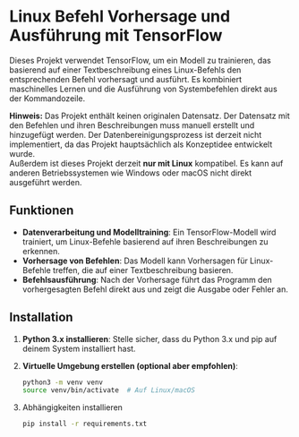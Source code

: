 # Linux Befehl Vorhersage und Ausführung mit TensorFlow

Dieses Projekt verwendet TensorFlow, um ein Modell zu trainieren, das basierend auf einer Textbeschreibung eines Linux-Befehls den entsprechenden Befehl vorhersagt und ausführt. Es kombiniert maschinelles Lernen und die Ausführung von Systembefehlen direkt aus der Kommandozeile.

**Hinweis:** Das Projekt enthält keinen originalen Datensatz. Der Datensatz mit den Befehlen und ihren Beschreibungen muss manuell erstellt und hinzugefügt werden. Der Datenbereinigungsprozess ist derzeit nicht implementiert, da das Projekt hauptsächlich als Konzeptidee entwickelt wurde.  
Außerdem ist dieses Projekt derzeit **nur mit Linux** kompatibel. Es kann auf anderen Betriebssystemen wie Windows oder macOS nicht direkt ausgeführt werden.

## Funktionen

- **Datenverarbeitung und Modelltraining**: Ein TensorFlow-Modell wird trainiert, um Linux-Befehle basierend auf ihren Beschreibungen zu erkennen.
- **Vorhersage von Befehlen**: Das Modell kann Vorhersagen für Linux-Befehle treffen, die auf einer Textbeschreibung basieren.
- **Befehlsausführung**: Nach der Vorhersage führt das Programm den vorhergesagten Befehl direkt aus und zeigt die Ausgabe oder Fehler an.

## Installation

1. **Python 3.x installieren**: Stelle sicher, dass du Python 3.x und pip auf deinem System installiert hast.

2. **Virtuelle Umgebung erstellen (optional aber empfohlen)**:

   ```bash
   python3 -m venv venv
   source venv/bin/activate  # Auf Linux/macOS
   ```
3. Abhängigkeiten installieren
   ```bash
   pip install -r requirements.txt
   ```
